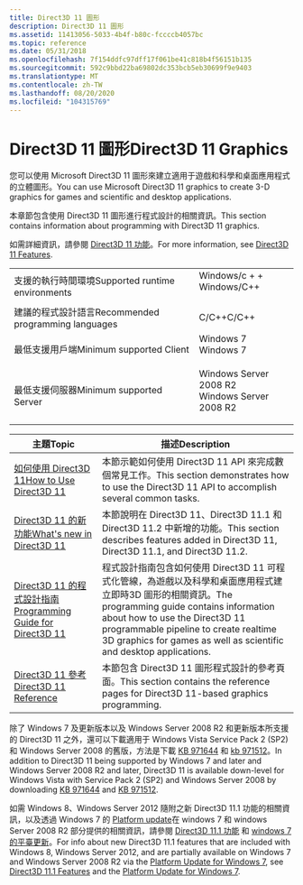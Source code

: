 ```yaml
---
title: Direct3D 11 圖形
description: Direct3D 11 圖形
ms.assetid: 11413056-5033-4b4f-b80c-fccccb4057bc
ms.topic: reference
ms.date: 05/31/2018
ms.openlocfilehash: 7f154ddfc97dff17f061be41c818b4f56151b135
ms.sourcegitcommit: 592c9bbd22ba69802dc353bcb5eb30699f9e9403
ms.translationtype: MT
ms.contentlocale: zh-TW
ms.lasthandoff: 08/20/2020
ms.locfileid: "104315769"
---
```

# <a name="direct3d-11-graphics"></a><span data-ttu-id="ff589-103">Direct3D 11 圖形</span><span class="sxs-lookup"><span data-stu-id="ff589-103">Direct3D 11 Graphics</span></span>

<span data-ttu-id="ff589-104">您可以使用 Microsoft Direct3D 11 圖形來建立適用于遊戲和科學和桌面應用程式的立體圖形。</span><span class="sxs-lookup"><span data-stu-id="ff589-104">You can use Microsoft Direct3D 11 graphics to create 3-D graphics for games and scientific and desktop applications.</span></span>

<span data-ttu-id="ff589-105">本章節包含使用 Direct3D 11 圖形進行程式設計的相關資訊。</span><span class="sxs-lookup"><span data-stu-id="ff589-105">This section contains information about programming with Direct3D 11 graphics.</span></span>

<span data-ttu-id="ff589-106">如需詳細資訊，請參閱 [Direct3D 11 功能](direct3d-11-features.md)。</span><span class="sxs-lookup"><span data-stu-id="ff589-106">For more information, see [Direct3D 11 Features](direct3d-11-features.md).</span></span>



|                                   |                                                                                                   |
|-----------------------------------|---------------------------------------------------------------------------------------------------|
| <span data-ttu-id="ff589-107">支援的執行時間環境</span><span class="sxs-lookup"><span data-stu-id="ff589-107">Supported runtime environments</span></span>    | <dl> <span data-ttu-id="ff589-108"><dt>Windows/c + +</dt></span><span class="sxs-lookup"><span data-stu-id="ff589-108"><dt>Windows/C++</dt></span></span> </dl>            |
| <span data-ttu-id="ff589-109">建議的程式設計語言</span><span class="sxs-lookup"><span data-stu-id="ff589-109">Recommended programming languages</span></span> | <span data-ttu-id="ff589-110">C/C++</span><span class="sxs-lookup"><span data-stu-id="ff589-110">C/C++</span></span>                                                                                             |
| <span data-ttu-id="ff589-111">最低支援用戶端</span><span class="sxs-lookup"><span data-stu-id="ff589-111">Minimum supported Client</span></span>          | <dl> <span data-ttu-id="ff589-112"><dt>Windows 7</dt></span><span class="sxs-lookup"><span data-stu-id="ff589-112"><dt>Windows 7</dt></span></span> </dl>              |
| <span data-ttu-id="ff589-113">最低支援伺服器</span><span class="sxs-lookup"><span data-stu-id="ff589-113">Minimum supported Server</span></span>          | <dl> <span data-ttu-id="ff589-114"><dt>Windows Server 2008 R2</dt></span><span class="sxs-lookup"><span data-stu-id="ff589-114"><dt>Windows Server 2008 R2</dt></span></span> </dl> |

 

| <span data-ttu-id="ff589-115">主題</span><span class="sxs-lookup"><span data-stu-id="ff589-115">Topic</span></span>                                                                          | <span data-ttu-id="ff589-116">描述</span><span class="sxs-lookup"><span data-stu-id="ff589-116">Description</span></span>                                                                                                                                                                                           |
|--------------------------------------------------------------------------------|-------------------------------------------------------------------------------------------------------------------------------------------------------------------------------------------------------|
| [<span data-ttu-id="ff589-117">如何使用 Direct3D 11</span><span class="sxs-lookup"><span data-stu-id="ff589-117">How to Use Direct3D 11</span></span>](how-to-use-direct3d-11.md)<br/>                | <span data-ttu-id="ff589-118">本節示範如何使用 Direct3D 11 API 來完成數個常見工作。</span><span class="sxs-lookup"><span data-stu-id="ff589-118">This section demonstrates how to use the Direct3D 11 API to accomplish several common tasks.</span></span><br/>                                                                                               |
| [<span data-ttu-id="ff589-119">Direct3D 11 的新功能</span><span class="sxs-lookup"><span data-stu-id="ff589-119">What's new in Direct3D 11</span></span>](dx-graphics-overviews-introduction.md)<br/> | <span data-ttu-id="ff589-120">本節說明在 Direct3D 11、Direct3D 11.1 和 Direct3D 11.2 中新增的功能。</span><span class="sxs-lookup"><span data-stu-id="ff589-120">This section describes features added in Direct3D 11, Direct3D 11.1, and Direct3D 11.2.</span></span><br/>                                                                                                    |
| [<span data-ttu-id="ff589-121">Direct3D 11 的程式設計指南</span><span class="sxs-lookup"><span data-stu-id="ff589-121">Programming Guide for Direct3D 11</span></span>](dx-graphics-overviews.md)<br/>      | <span data-ttu-id="ff589-122">程式設計指南包含如何使用 Direct3D 11 可程式化管線，為遊戲以及科學和桌面應用程式建立即時3D 圖形的相關資訊。</span><span class="sxs-lookup"><span data-stu-id="ff589-122">The programming guide contains information about how to use the Direct3D 11 programmable pipeline to create realtime 3D graphics for games as well as scientific and desktop applications.</span></span><br/> |
| [<span data-ttu-id="ff589-123">Direct3D 11 參考</span><span class="sxs-lookup"><span data-stu-id="ff589-123">Direct3D 11 Reference</span></span>](atoc-d3d11-graphics-reference.md)<br/>          | <span data-ttu-id="ff589-124">本節包含 Direct3D 11 圖形程式設計的參考頁面。</span><span class="sxs-lookup"><span data-stu-id="ff589-124">This section contains the reference pages for Direct3D 11-based graphics programming.</span></span><br/>                                                                                                      |



 

<span data-ttu-id="ff589-125">除了 Windows 7 及更新版本以及 Windows Server 2008 R2 和更新版本所支援的 Direct3D 11 之外，還可以下載適用于 Windows Vista Service Pack 2 (SP2) 和 Windows Server 2008 的舊版，方法是下載 [KB 971644](https://support.microsoft.com/kb/971644) 和 [kb 971512](https://support.microsoft.com/kb/971512/)。</span><span class="sxs-lookup"><span data-stu-id="ff589-125">In addition to Direct3D 11 being supported by Windows 7 and later and Windows Server 2008 R2 and later, Direct3D 11 is available down-level for Windows Vista with Service Pack 2 (SP2) and Windows Server 2008 by downloading [KB 971644](https://support.microsoft.com/kb/971644) and [KB 971512](https://support.microsoft.com/kb/971512/).</span></span>

<span data-ttu-id="ff589-126">如需 Windows 8、Windows Server 2012 隨附之新 Direct3D 11.1 功能的相關資訊，以及透過 Windows 7 的 [Platform update](https://support.microsoft.com/kb/2670838)在 windows 7 和 windows Server 2008 R2 部分提供的相關資訊，請參閱 [Direct3D 11.1 功能](direct3d-11-1-features.md) 和 [windows 7 的平臺更新](/windows/desktop/direct3darticles/platform-update-for-windows-7)。</span><span class="sxs-lookup"><span data-stu-id="ff589-126">For info about new Direct3D 11.1 features that are included with Windows 8, Windows Server 2012, and are partially available on Windows 7 and Windows Server 2008 R2 via the [Platform Update for Windows 7](https://support.microsoft.com/kb/2670838), see [Direct3D 11.1 Features](direct3d-11-1-features.md) and the [Platform Update for Windows 7](/windows/desktop/direct3darticles/platform-update-for-windows-7).</span></span>

 

